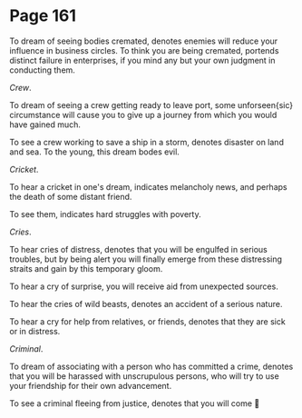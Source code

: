 # Page 161
To dream of seeing bodies cremated, denotes enemies will reduce
your influence in business circles. To think you are being cremated,
portends distinct failure in enterprises, if you mind any but your own
judgment in conducting them.


_Crew_.


To dream of seeing a crew getting ready to leave port,
some unforseen{sic} circumstance will cause you to give up
a journey from which you would have gained much.


To see a crew working to save a ship in a storm, denotes disaster
on land and sea. To the young, this dream bodes evil.


_Cricket_.


To hear a cricket in one's dream, indicates melancholy news,
and perhaps the death of some distant friend.


To see them, indicates hard struggles with poverty.


_Cries_.


To hear cries of distress, denotes that you will be engulfed
in serious troubles, but by being alert you will finally emerge
from these distressing straits and gain by this temporary gloom.


To hear a cry of surprise, you will receive aid from unexpected sources.


To hear the cries of wild beasts, denotes an accident of a serious nature.


To hear a cry for help from relatives, or friends, denotes that they
are sick or in distress.


_Criminal_.


To dream of associating with a person who has committed a crime,
denotes that you will be harassed with unscrupulous persons,
who will try to use your friendship for their own advancement.


To see a criminal fleeing from justice, denotes that you will come
